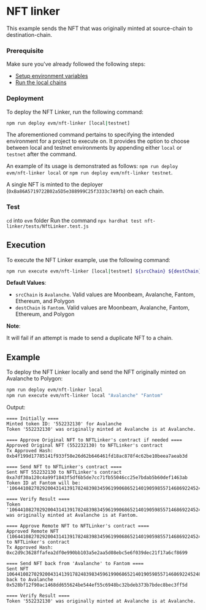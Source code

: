 # NFT linker

This example sends the NFT that was originally minted at source-chain to destination-chain.

### Prerequisite

Make sure you've already followed the following steps:

-   [Setup environment variables](/README.md#set-environment-variables)
-   [Run the local chains](/README.md#running-the-local-chains)

### Deployment

To deploy the NFT Linker, run the following command:

```bash
npm run deploy evm/nft-linker [local|testnet]
```

The aforementioned command pertains to specifying the intended environment for a project to execute on. It provides the option to choose between local and testnet environments by appending either `local` or `testnet` after the command.

An example of its usage is demonstrated as follows: `npm run deploy evm/nft-linker local` or `npm run deploy evm/nft-linker testnet`.

A single NFT is minted to the deployer (`0xBa86A5719722B02a5D5e388999C25f3333c7A9fb`) on each chain.

### Test

`cd` into `evm` folder
Run the command `npx hardhat test nft-linker/tests/NftLinker.test.js`

## Execution

To execute the NFT Linker example, use the following command:

```bash
npm run execute evm/nft-linker [local|testnet] ${srcChain} ${destChain}
```

**Default Values**:

-   `srcChain` is `Avalanche`. Valid values are Moonbeam, Avalanche, Fantom, Ethereum, and Polygon
-   `destChain` is `Fantom`. Valid values are Moonbeam, Avalanche, Fantom, Ethereum, and Polygon

**Note**:

It will fail if an attempt is made to send a duplicate NFT to a chain.

## Example

To deploy the NFT Linker locally and send the NFT originally minted on Avalanche to Polygon:

```bash
npm run deploy evm/nft-linker local
npm run execute evm/nft-linker local "Avalanche" "Fantom"
```

Output:

```
==== Initially ====
Minted token ID: '552232130' for Avalanche
Token '552232130' was originally minted at Avalanche is at Avalanche.

==== Approve Original NFT to NFTLinker's contract if needed ====
Approved Original NFT (552232130) to NFTLinker's contract
Tx Approved Hash: 0xb4f199d17785141f933f58e26d62b646461fd18ac878f4c62be10beea7aeab3d

==== Send NFT to NFTLinker's contract ====
Sent NFT 552232130 to NFTLinker's contract 0xa7df30a120c4a99f1843f5df6b5de7cc71fb55046cc25e7bdab5b60def1463ab
Token ID at Fantom will be: '106441082702920043141391782483983459619906865214019059855714686922452481221015'

==== Verify Result ====
Token '106441082702920043141391782483983459619906865214019059855714686922452481221015' was originally minted at Avalanche is at Fantom.

==== Approve Remote NFT to NFTLinker's contract ====
Approved Remote NFT (106441082702920043141391782483983459619906865214019059855714686922452481221015) to NFTLinker's contract
Tx Approved Hash: 0xc2d9c3628ffafea2df0e990bb103a5e2aa5d08ebc5e6f039dec21f17a6cf8699

==== Send NFT back from 'Avalanche' to Fantom ====
Sent NFT 106441082702920043141391782483983459619906865214019059855714686922452481221015 back to Avalanche 0x528bf12f90ac1468dd655624be544ef55c6948bc32bdeb373b7bdec8bec3ff5d

==== Verify Result ====
Token '552232130' was originally minted at Avalanche is at Avalanche.
```
